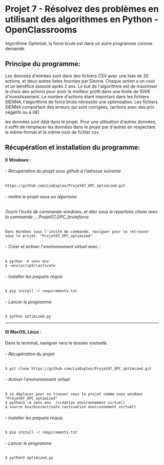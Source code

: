 # Projet 7 - Résolvez des problèmes en utilisant des algorithmes en Python - OpenClassrooms
 Algorithme Optimisé, la force brute est dans un autre programme comme demandé.

## Principe du programme:
Les donnees d'entrées sont dans des fichiers CSV avec une liste de 20 actions, et deux autres listes fournies par Sienna.
Chaque action a un cout et un bénéfice associé après 2 ans.
Le but de l'algorithme est de maximiser le choix des actions pour avoir le meilleur profit dans une limite de 500€ 
d'investissement.
Le nombre d'actions étant important dans les fichiers SIENNA, l'algorithme de force brute nécessite une optimisation.
Les fichiers SIENNA comportent des erreurs qui sont corrigées, (actions avec des prix négatifs ou à 0€) 

les données sont déjà dans le projet. Pour une utilisation d'autres données, il suffit de remplacer les données dans
le projet par d'autres en respectant le même format et le même nom de fichier csv.

## Récupération et installation du programme: 

#### I) Windows :

###### - Récupération du projet sous github à l'adresse suivante

    https://github.com/LioExpleo/Projet07_OPC_optimized.git

###### - mettre le projet sous un répertoire

###### Ouvrir l'invite de commande windows, et aller sous le répertoire choisi avec la commande .\...Projet07_OPC_bruteforce
    Dans Windows sous l'invite de commande, naviguer pour se retrouver sous le projet. "Projet07_OPC_optimized" 

###### - Créer et activer l'environnement virtuel avec :
    $ python -m venv env 
    $ ~env\scripts\activate
    
###### - Installer les paquets requis
    $ pip install -r requirements.txt

###### - Lancer le programme
    $ python optimized.py


-----
#### II) MacOS, Linux :
Dans le terminal, naviguer vers le dossier souhaité.

###### - Récupération du projet

    $ git clone https://github.com/LioExpleo/Projet07_OPC_optimized.git

###### - Activer l'environnement virtuel

    $ se déplacer pour se trouver sous le projet comme sous windows "Projet07_OPC_optimized"
    $ python3 -m venv env  (création environnement virtuel)
    $ source env/bin/activate (activation environnement virtuel)
    
###### - Installer les paquets requis
    $ pip install -r requirements.txt

###### - Lancer le programme
    $ python3 optimized.py



